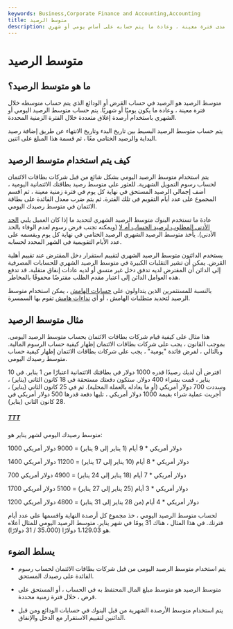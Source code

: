 ```yaml
---
keywords: Business,Corporate Finance and Accounting,Accounting
title: متوسط الرصيد
description: متوسط الرصيد هو الرصيد على حساب القرض أو الودائع الذي يتم حسابه في المتوسط على مدى فترة معينة ، وعادة ما يتم حسابه على أساس يومي أو شهري.
---
```


# متوسط الرصيد
## ما هو متوسط الرصيد؟

متوسط الرصيد هو الرصيد في حساب القرض أو الودائع الذي يتم حساب متوسطه خلال فترة معينة ، وعادة ما يكون يوميًا أو شهريًا. يتم حساب متوسط الرصيد اليومي أو الشهري باستخدام أرصدة إغلاق متعددة خلال الفترة الزمنية المحددة.

يتم حساب متوسط الرصيد البسيط بين تاريخ البدء وتاريخ الانتهاء عن طريق إضافة رصيد البداية والرصيد الختامي معًا ، ثم قسمة هذا المبلغ على اثنين.

## كيف يتم استخدام متوسط الرصيد

يتم استخدام متوسط الرصيد اليومي بشكل شائع من قبل شركات بطاقات الائتمان لحساب رسوم التمويل الشهرية. للعثور على متوسط رصيد بطاقتك الائتمانية اليومية ، أضف إجمالي الرصيد المستحق في نهاية كل يوم في فترة زمنية معينة ، ثم اقسم المجموع على عدد أيام التقويم في تلك الفترة. ثم يتم ضرب معدل الفائدة على بطاقة الائتمان في متوسط رصيدك اليومي.

عادة ما تستخدم البنوك متوسط الرصيد الشهري لتحديد ما إذا كان العميل يلبي [الحد الأدنى المطلوب لرصيد الحساب أم لا](/minimum-balance) (ويمكنه تجنب فرض رسوم لعدم الوفاء بالحد الأدنى). يأخذ متوسط الرصيد الشهري الرصيد الختامي في نهاية كل يوم ويقسمه على عدد الأيام التقويمية في الشهر المحدد لحسابه.

يستخدم الدائنون متوسط الرصيد الشهري لتقييم استقرار دخل المقترض عند تقييم أهلية القرض. يمكن أن تشير التقلبات الكبيرة في متوسط الرصيد الشهري للحسابات المصرفية إلى الدائن أن المقترض لديه تدفق دخل غير متسق أو لديه عادات إنفاق متقلبة. قد تدفع هذه العوامل الدائن إلى اعتبار مقدم الطلب مقترضًا محفوفًا بالمخاطر.

بالنسبة للمستثمرين الذين يتداولون على [حسابات الهامش](/marginaccount) ، يمكن استخدام متوسط الرصيد لتحديد متطلبات الهامش ، أو أي [نداءات هامش](/margincall) تقوم بها السمسرة.

## مثال متوسط الرصيد

هذا مثال على كيفية قيام شركات بطاقات الائتمان بحساب متوسط الرصيد اليومي. بموجب القانون ، يجب على شركات بطاقات الائتمان إظهار كيفية حساب الرسوم المالية. وبالتالي ، لفرض فائدة "يومية" ، يجب على شركات بطاقات الائتمان إظهار كيفية حساب متوسط رصيدك اليومي.

افترض أن لديك رصيدًا قدره 1000 دولار في بطاقتك الائتمانية اعتبارًا من 1 يناير. في 10 يناير ، قمت بشراء 400 دولار. ستكون دفعتك مستحقة في 18 كانون الثاني (يناير) ، وسددت 700 دولار أمريكي (أو ما يعادله بالعملة المحلية). ثم في 25 كانون الثاني (يناير) ، أجريت عملية شراء بقيمة 1000 دولار أمريكي ، تليها دفعة قدرها 500 دولار أمريكي في 28 كانون الثاني (يناير).

<h5> <a href=""> TTT </a> </h5>

متوسط رصيدك اليومي لشهر يناير هو:

1000 دولار أمريكي * 9 أيام (1 يناير إلى 9 يناير) = 9000 دولار أمريكي

1400 دولار أمريكي * 8 أيام (10 يناير إلى 17 يناير) = 11200 دولار أمريكي

700 دولار أمريكي * 7 أيام (18 يناير إلى 24 يناير) = 4900 دولار أمريكي

1700 دولار أمريكي * 3 أيام (25 يناير إلى 27 يناير) = 5100 دولار أمريكي

1200 دولار أمريكي * 4 أيام (من 28 يناير إلى 31 يناير) = 4800 دولار أمريكي

لحساب متوسط الرصيد اليومي ، خذ مجموع كل أرصدة النهاية واقسمها على عدد أيام فترتك. في هذا المثال ، هناك 31 يومًا في شهر يناير. متوسط الرصيد اليومي للمثال أعلاه هو 1،129.03 دولارًا (35،000 / 31 دولارًا).

## يسلط الضوء

- يتم استخدام متوسط الرصيد اليومي من قبل شركات بطاقات الائتمان لحساب رسوم الفائدة على رصيدك المستحق.

- متوسط الرصيد هو متوسط مبلغ المال المحتفظ به في الحساب ، أو المستحق على قرض ، خلال فترة زمنية محددة.

- يتم استخدام متوسط الأرصدة الشهرية من قبل البنوك في حسابات الودائع ومن قبل الدائنين لتقييم الاستقرار مع الدخل والإنفاق.

